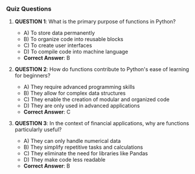 ### Quiz Questions ###

1. **QUESTION 1**: What is the primary purpose of functions in Python?  
   - A) To store data permanently  
   - B) To organize code into reusable blocks  
   - C) To create user interfaces  
   - D) To compile code into machine language  
   - **Correct Answer**: B

2. **QUESTION 2**: How do functions contribute to Python's ease of learning for beginners?  
   - A) They require advanced programming skills  
   - B) They allow for complex data structures  
   - C) They enable the creation of modular and organized code  
   - D) They are only used in advanced applications  
   - **Correct Answer**: C

3. **QUESTION 3**: In the context of financial applications, why are functions particularly useful?  
   - A) They can only handle numerical data  
   - B) They simplify repetitive tasks and calculations  
   - C) They eliminate the need for libraries like Pandas  
   - D) They make code less readable  
   - **Correct Answer**: B